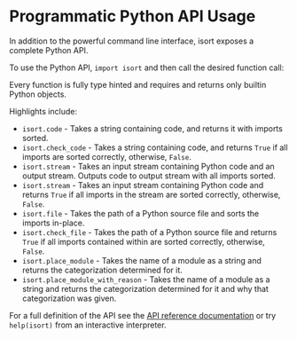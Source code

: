 # Programmatic Python API Usage

In addition to the powerful command line interface, isort exposes a complete Python API.

To use the Python API, `import isort` and then call the desired function call:

<script id="asciicast-346604" src="https://asciinema.org/a/346604.js" async></script>

Every function is fully type hinted and requires and returns only builtin Python objects.

Highlights include:

- `isort.code` - Takes a string containing code, and returns it with imports sorted.
- `isort.check_code` - Takes a string containing code, and returns `True` if all imports are sorted correctly, otherwise, `False`.
- `isort.stream` - Takes an input stream containing Python code and an output stream. Outputs code to output stream with all imports sorted.
- `isort.stream` - Takes an input stream containing Python code and returns `True` if all imports in the stream are sorted correctly, otherwise, `False`.
- `isort.file` - Takes the path of a Python source file and sorts the imports in-place.
- `isort.check_file` - Takes the path of a Python source file and returns `True` if all imports contained within are sorted correctly, otherwise, `False`.
- `isort.place_module` - Takes the name of a module as a string and returns the categorization determined for it.
- `isort.place_module_with_reason` - Takes the name of a module as a string and returns the categorization determined for it and why that categorization was given.

For a full definition of the API see the [API reference documentation](https://pycqa.github.io/isort/reference/isort/api/) or try `help(isort)` from an interactive interpreter.
